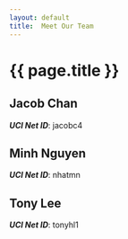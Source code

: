 ```yaml
---
layout: default
title:  Meet Our Team
---
```


# {{ page.title }}


## Jacob Chan
***UCI Net ID***: jacobc4

## Minh Nguyen
***UCI Net ID***: nhatmn

## Tony Lee
***UCI Net ID***: tonyhl1
